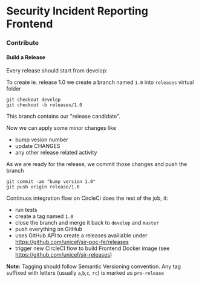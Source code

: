 Security Incident Reporting Frontend
====================================

### Contribute

#### Build a Release

Every release should start from develop:

To create ie. release 1.0 we create a branch named `1.0` into `releases` virtual folder
 
    git checkout develop
    git checkout -b releases/1.0
    
This branch contains our "release candidate".

Now we can apply some minor changes like

- bump vesion number
- update CHANGES
- any other release related activity

As we are ready for the release, we commit those changes and push the branch

    git commit -am "bump version 1.0"
    git push origin release/1.0
    
Continuos integration flow on CircleCi does the rest of the job, it:

- run tests
- create a tag named `1.0`
- close the branch and merge it back to `develop` and `master`
- push everything on GitHub
- uses GitHub API to create a releases availiable under https://github.com/unicef/sir-poc-fe/releases
- trigger new CircleCI flow to build Frontend Docker image (see https://github.com/unicef/sir-releases)


**Note:** Tagging should follow Semantic Versioning convention. Any tag suffixed with letters (usually `a`,`b`,`c`, `rc`) is marked as `pre-release` 

    
